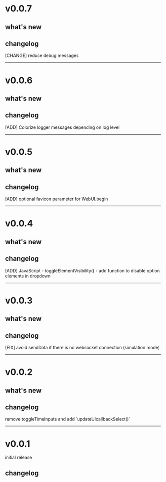 # v0.0.7

## what's new

## changelog

[CHANGE] reduce debug messages

---

# v0.0.6

## what's new

## changelog

[ADD] Colorize logger messages depending on log level

---

# v0.0.5

## what's new

## changelog

[ADD] optional favicon parameter for WebUI.begin

---

# v0.0.4

## what's new

## changelog

[ADD] JavaScript - toggleElementVisibility() - add function to disable option elements in dropdown

---

# v0.0.3

## what's new

## changelog

[FIX] avoid sendData if there is no websocket connection (simulation mode)

---

# v0.0.2

## what's new

## changelog

remove toggleTimeInputs and add ´updateUIcallbackSelect()´

---

# v0.0.1

initial release

## changelog
